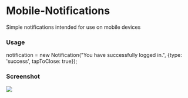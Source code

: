 Mobile-Notifications
====================

Simple notifications intended for use on mobile devices

### Usage
  notification = new Notification("You have successfully logged in.", {type: 'success', tapToClose: true});
  
### Screenshot
![](http://i.imgur.com/82A7zgBl.png)


    
